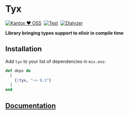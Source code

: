 # Tyx

[![Kantox ❤ OSS](https://img.shields.io/badge/❤-kantox_oss-informational.svg)](https://kantox.com/)  [![Test](https://github.com/am-kantox/tyx/workflows/Test/badge.svg)](https://github.com/am-kantox/tyx/actions?query=workflow%3ATest)  [![Dialyzer](https://github.com/am-kantox/tyx/workflows/Dialyzer/badge.svg)](https://github.com/am-kantox/tyx/actions?query=workflow%3ADialyzer)

**Library bringing types support to elixir in compile time**

## Installation

Add `tyx` to your list of dependencies in `mix.exs`:

```elixir
def deps do
  [
    {:tyx, "~> 0.1"}
  ]
end
```
## [Documentation](https://hexdocs.pm/tyx)

